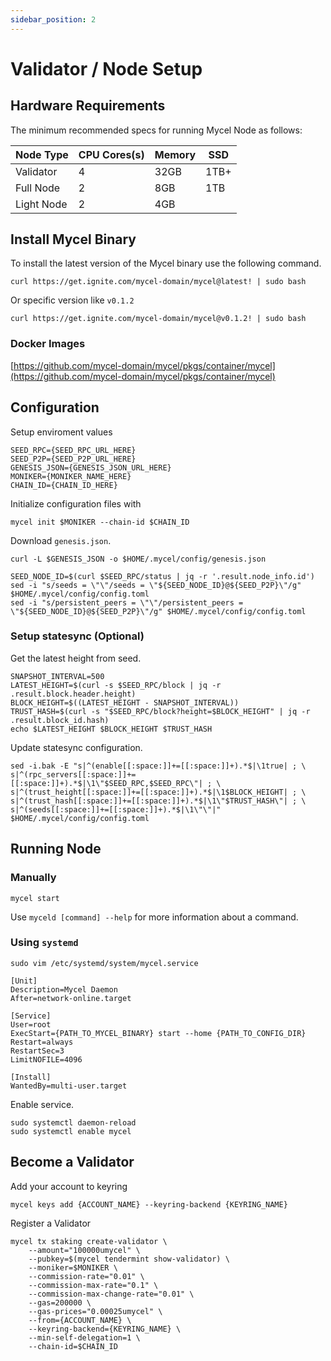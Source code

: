 ```yaml
---
sidebar_position: 2
---
```


# Validator / Node Setup

## Hardware Requirements

The minimum recommended specs for running Mycel Node as follows:

| Node Type  | CPU Cores(s) | Memory | SSD  |
| ---------- | ------------ | ------ | ---- |
| Validator  | 4            | 32GB   | 1TB+ |
| Full Node  | 2            | 8GB    | 1TB  |
| Light Node | 2            | 4GB    |      |

## Install Mycel Binary

To install the latest version of the Mycel binary use the following command.

```
curl https://get.ignite.com/mycel-domain/mycel@latest! | sudo bash
```

Or specific version like `v0.1.2`

```
curl https://get.ignite.com/mycel-domain/mycel@v0.1.2! | sudo bash
```

### Docker Images

[https://github.com/mycel-domain/mycel/pkgs/container/mycel](https://github.com/mycel-domain/mycel/pkgs/container/mycel)

## Configuration

Setup enviroment values

```
SEED_RPC={SEED_RPC_URL_HERE}
SEED_P2P={SEED_P2P_URL_HERE}
GENESIS_JSON={GENESIS_JSON_URL_HERE}
MONIKER={MONIKER_NAME_HERE}
CHAIN_ID={CHAIN_ID_HERE}
```

Initialize configuration files with

```
mycel init $MONIKER --chain-id $CHAIN_ID
```

Download `genesis.json`.

```
curl -L $GENESIS_JSON -o $HOME/.mycel/config/genesis.json
```

```
SEED_NODE_ID=$(curl $SEED_RPC/status | jq -r '.result.node_info.id')
sed -i "s/seeds = \"\"/seeds = \"${SEED_NODE_ID}@${SEED_P2P}\"/g" $HOME/.mycel/config/config.toml
sed -i "s/persistent_peers = \"\"/persistent_peers = \"${SEED_NODE_ID}@${SEED_P2P}\"/g" $HOME/.mycel/config/config.toml
```

### Setup statesync (Optional)

Get the latest height from seed.

```
SNAPSHOT_INTERVAL=500
LATEST_HEIGHT=$(curl -s $SEED_RPC/block | jq -r .result.block.header.height)
BLOCK_HEIGHT=$((LATEST_HEIGHT - SNAPSHOT_INTERVAL))
TRUST_HASH=$(curl -s "$SEED_RPC/block?height=$BLOCK_HEIGHT" | jq -r .result.block_id.hash)
echo $LATEST_HEIGHT $BLOCK_HEIGHT $TRUST_HASH
```

Update statesync configuration.

```
sed -i.bak -E "s|^(enable[[:space:]]+=[[:space:]]+).*$|\1true| ; \
s|^(rpc_servers[[:space:]]+=[[:space:]]+).*$|\1\"$SEED_RPC,$SEED_RPC\"| ; \
s|^(trust_height[[:space:]]+=[[:space:]]+).*$|\1$BLOCK_HEIGHT| ; \
s|^(trust_hash[[:space:]]+=[[:space:]]+).*$|\1\"$TRUST_HASH\"| ; \
s|^(seeds[[:space:]]+=[[:space:]]+).*$|\1\"\"|"  $HOME/.mycel/config/config.toml
```

## Running Node

### Manually

```
mycel start
```

Use `myceld [command] --help` for more information about a command.

### Using `systemd`

```
sudo vim /etc/systemd/system/mycel.service
```

```
[Unit]
Description=Mycel Daemon
After=network-online.target

[Service]
User=root
ExecStart={PATH_TO_MYCEL_BINARY} start --home {PATH_TO_CONFIG_DIR}
Restart=always
RestartSec=3
LimitNOFILE=4096

[Install]
WantedBy=multi-user.target
```

Enable service.

```
sudo systemctl daemon-reload
sudo systemctl enable mycel
```

## Become a Validator

Add your account to keyring

```
mycel keys add {ACCOUNT_NAME} --keyring-backend {KEYRING_NAME}
```

Register a Validator

```
mycel tx staking create-validator \
    --amount="100000umycel" \
    --pubkey=$(mycel tendermint show-validator) \
    --moniker=$MONIKER \
    --commission-rate="0.01" \
    --commission-max-rate="0.1" \
    --commission-max-change-rate="0.01" \
    --gas=200000 \
    --gas-prices="0.00025umycel" \
    --from={ACCOUNT_NAME} \
    --keyring-backend={KEYRING_NAME} \
    --min-self-delegation=1 \
    --chain-id=$CHAIN_ID
```
